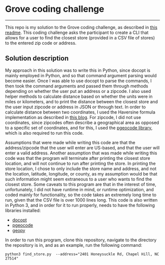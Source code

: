 # Grove coding challenge
------
This repo is my solution to the Grove coding challenge, as described in [this readme](https://github.com/groveco/code-challenge). This coding challenge asks the participant to create a CLI that allows for a user to find the closest store (provided in a CSV file of stores) to the entered zip code or address. 

Solution description
-----
My approach in this solution was to write this in Python, since docopt is mainly employed in Python, and so that command argument parsing would become easier. Once I was able to use docopt to parse the commands, I then took the command arguments and passed them through methods depending on whether the user put an address or a zipcode. I also used helper methods to calculate distance based on whether the units were in miles or kilometers, and to print the distance between the closest store and the user input zipcode or address in JSON or through text. In order to calculate distance between two coordinates, I used the Haversine formula implementation as described in [this blog](https://janakiev.com/blog/gps-points-distance-python/). For zipcode, I did not use coordinates, since zipcodes often describe a geographical area as opposed to a specific set of coordinates, and for this, I used the [pgeocode library](https://pypi.org/project/pgeocode/), which is also required to run this code. 

Assumptions that were made while writing this code are that the address/zipcode that the user will enter are US-based, and that the user will enter a valid address. Another assumption that was made while writing this code was that the program will terminate after printing the closest store location, and will not continue to run after printing the store. In printing the store location, I chose to only include the store name and address, and not the location, latitude, longitude, or county, as my assumption would be that such information might seem extraneous to a user who wants to find the closest store. Some caveats to this program are that in the interest of time, unfortunately, I did not have runtime in mind, or runtime optimization, and coded mainly for functionality, so the code takes an extremely long time to run, given that the CSV file is over 1000 lines long. This code is also written in Python 3, and in order for it to run properly, needs to have the following libraries installed:
* [docopt](https://pypi.org/project/docopt/)
* [pgeocode](https://pypi.org/project/pgeocode/)
* [geopy](https://pypi.org/project/geopy/)

In order to run this program, clone this repository, navigate to the directory the repository is in, and as an example, run the following command:
```
python3 find_store.py  --address="2401 Honeysuckle Rd, Chapel Hill, NC 27514"
```
